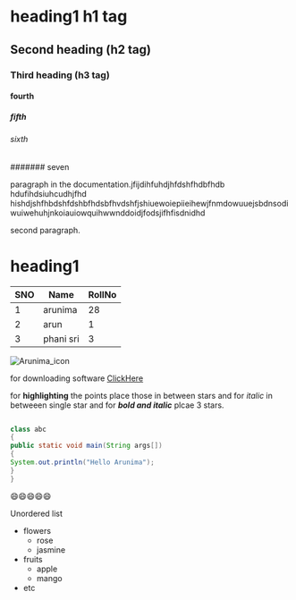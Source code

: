# heading1 h1 tag
## Second heading (h2 tag)
### Third heading (h3 tag)
#### fourth 
##### fifth
###### sixth
####### seven

paragraph in the documentation.jfijdihfuhdjhfdshfhdbfhdb hdufihdsiuhcudhjfhd  hishdjshfhbdshfdshbfhdsbfhvdshfjshiuewoiepiieihewjfnmdowuuejsbdnsodiwuiwehuhjnkoiauiowquihwwnddoidjfodsjifhfisdnidhd

second paragraph.

<h1> heading1 </h1>

SNO|Name|RollNo
----|----|----
1|arunima|28
2|arun|1
3|phani sri|3

![Arunima_icon](https://www.yu.edu/sites/default/files/ThinkstockPhotos-853673106.jpg)

for downloading software [ClickHere](https://www.yu.edu/sites/default/files/ThinkstockPhotos-853673106.jpg)

for **highlighting** the points place those in between stars and for *italic* in betweeen single star and for ***bold and italic*** plcae 3 stars.


```java

class abc
{
public static void main(String args[])
{
System.out.println("Hello Arunima");
}
}

```

:smile::smile::smile::smile::smile:


Unordered list
 - flowers
   - rose
   - jasmine
 - fruits
   - apple
   - mango
 - etc
